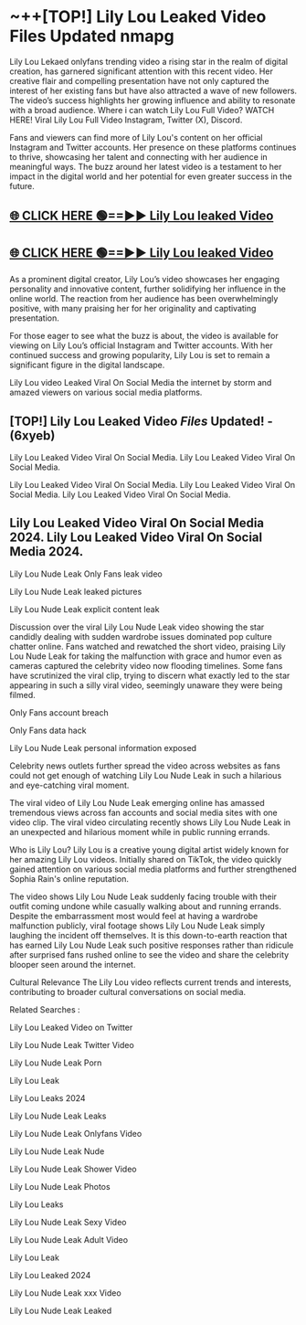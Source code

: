 # ~++[TOP!] Lily Lou Leaked Video Files Updated nmapg

 Lily Lou Lekaed onlyfans trending video a rising star in the realm of digital creation, has garnered significant attention with this recent video. Her creative flair and compelling presentation have not only captured the interest of her existing fans but have also attracted a wave of new followers. The video’s success highlights her growing influence and ability to resonate with a broad audience.
Where i can watch  Lily Lou Full Video? WATCH HERE! Viral  Lily Lou Full Video Instagram, Twitter (X), Discord.


Fans and viewers can find more of  Lily Lou's content on her official Instagram and Twitter accounts. Her presence on these platforms continues to thrive, showcasing her talent and connecting with her audience in meaningful ways. The buzz around her latest video is a testament to her impact in the digital world and her potential for even greater success in the future.


## [🌐 CLICK HERE 🟢==►►  Lily Lou leaked Video ](https://onlyclips.site?title=Lily_Lou&ref=git)

## [🌐 CLICK HERE 🟢==►►  Lily Lou leaked Video ](https://onlyclips.site?title=Lily_Lou&ref=git)


As a prominent digital creator,  Lily Lou’s video showcases her engaging personality and innovative content, further solidifying her influence in the online world. The reaction from her audience has been overwhelmingly positive, with many praising her for her originality and captivating presentation.

For those eager to see what the buzz is about, the video is available for viewing on  Lily Lou’s official Instagram and Twitter accounts. With her continued success and growing popularity,  Lily Lou is set to remain a significant figure in the digital landscape.


  Lily Lou video Leaked Viral On Social Media the internet by storm and amazed viewers on various social media platforms.


## [TOP!]  Lily Lou Leaked Video *Files* Updated! - (6xyeb) 

 Lily Lou Leaked Video Viral On Social Media. Lily Lou Leaked Video Viral On Social Media.

 Lily Lou Leaked Video Viral On Social Media. Lily Lou Leaked Video Viral On Social Media. Lily Lou Leaked Video Viral On Social Media.


##  Lily Lou Leaked Video Viral On Social Media 2024. Lily Lou Leaked Video Viral On Social Media 2024.
 Lily Lou Nude Leak Only Fans leak video

 Lily Lou Nude Leak leaked pictures

 Lily Lou Nude Leak explicit content leak

Discussion over the viral  Lily Lou Nude Leak video showing the star candidly dealing with sudden wardrobe issues dominated pop culture chatter online. Fans watched and rewatched the short video, praising  Lily Lou Nude Leak for taking the malfunction with grace and humor even as cameras captured the celebrity video now flooding timelines. Some fans have scrutinized the viral clip, trying to discern what exactly led to the star appearing in such a silly viral video, seemingly unaware they were being filmed.


Only Fans account breach

Only Fans data hack

 Lily Lou Nude Leak personal information exposed

Celebrity news outlets further spread the video across websites as fans could not get enough of watching  Lily Lou Nude Leak in such a hilarious and eye-catching viral moment.


The viral video of  Lily Lou Nude Leak emerging online has amassed tremendous views across fan accounts and social media sites with one video clip. The viral video circulating recently shows  Lily Lou Nude Leak in an unexpected and hilarious moment while in public running errands.


Who is  Lily Lou?  Lily Lou is a creative young digital artist widely known for her amazing  Lily Lou videos. Initially shared on TikTok, the video quickly gained attention on various social media platforms and further strengthened Sophia Rain's online reputation.

The video shows  Lily Lou Nude Leak suddenly facing trouble with their outfit coming undone while casually walking about and running errands. Despite the embarrassment most would feel at having a wardrobe malfunction publicly, viral footage shows  Lily Lou Nude Leak simply laughing the incident off themselves. It is this down-to-earth reaction that has earned  Lily Lou Nude Leak such positive responses rather than ridicule after surprised fans rushed online to see the video and share the celebrity blooper seen around the internet.

Cultural Relevance The  Lily Lou video reflects current trends and interests, contributing to broader cultural conversations on social media.

Related Searches :

 Lily Lou Leaked Video on Twitter

 Lily Lou Nude Leak Twitter Video

 Lily Lou Nude Leak Porn

 Lily Lou Leak 

 Lily Lou Leaks 2024

 Lily Lou Nude Leak Leaks

 Lily Lou Nude Leak Onlyfans Video

 Lily Lou Nude Leak Nude

 Lily Lou Nude Leak Shower Video

 Lily Lou Nude Leak Photos

 Lily Lou Leaks

 Lily Lou Nude Leak Sexy Video

 Lily Lou Nude Leak Adult Video

 Lily Lou Leak

 Lily Lou Leaked 2024

 Lily Lou Nude Leak xxx Video

 Lily Lou Nude Leak Leaked